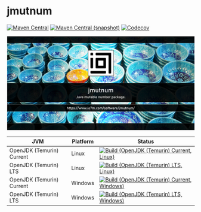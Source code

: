 jmutnum
===

[![Maven Central](https://img.shields.io/maven-central/v/com.io7m.jmutnum/com.io7m.jmutnum.svg?style=flat-square)](http://search.maven.org/#search%7Cga%7C1%7Cg%3A%22com.io7m.jmutnum%22)
[![Maven Central (snapshot)](https://img.shields.io/nexus/s/com.io7m.jmutnum/com.io7m.jmutnum?server=https%3A%2F%2Fs01.oss.sonatype.org&style=flat-square)](https://s01.oss.sonatype.org/content/repositories/snapshots/com/io7m/jmutnum/)
[![Codecov](https://img.shields.io/codecov/c/github/io7m-com/jmutnum.svg?style=flat-square)](https://codecov.io/gh/io7m-com/jmutnum)

![com.io7m.jmutnum](./src/site/resources/jmutnum.jpg?raw=true)

| JVM | Platform | Status |
|-----|----------|--------|
| OpenJDK (Temurin) Current | Linux | [![Build (OpenJDK (Temurin) Current, Linux)](https://img.shields.io/github/actions/workflow/status/io7m-com/jmutnum/main.linux.temurin.current.yml)](https://www.github.com/io7m-com/jmutnum/actions?query=workflow%3Amain.linux.temurin.current)|
| OpenJDK (Temurin) LTS | Linux | [![Build (OpenJDK (Temurin) LTS, Linux)](https://img.shields.io/github/actions/workflow/status/io7m-com/jmutnum/main.linux.temurin.lts.yml)](https://www.github.com/io7m-com/jmutnum/actions?query=workflow%3Amain.linux.temurin.lts)|
| OpenJDK (Temurin) Current | Windows | [![Build (OpenJDK (Temurin) Current, Windows)](https://img.shields.io/github/actions/workflow/status/io7m-com/jmutnum/main.windows.temurin.current.yml)](https://www.github.com/io7m-com/jmutnum/actions?query=workflow%3Amain.windows.temurin.current)|
| OpenJDK (Temurin) LTS | Windows | [![Build (OpenJDK (Temurin) LTS, Windows)](https://img.shields.io/github/actions/workflow/status/io7m-com/jmutnum/main.windows.temurin.lts.yml)](https://www.github.com/io7m-com/jmutnum/actions?query=workflow%3Amain.windows.temurin.lts)|
